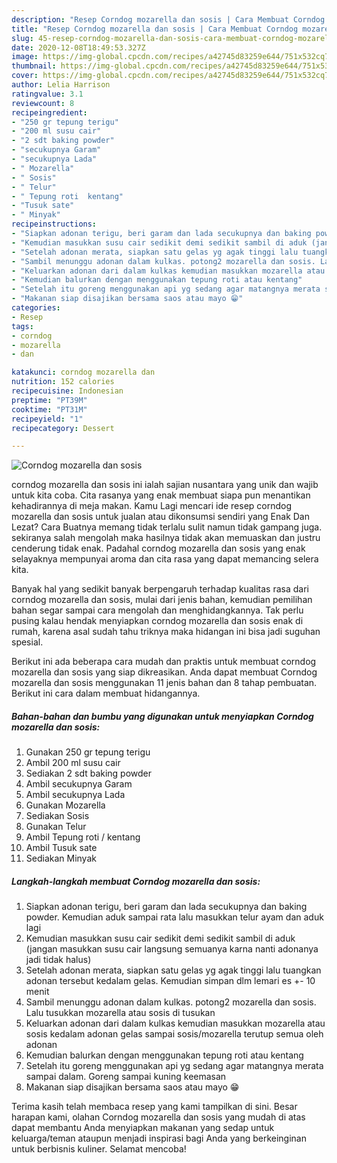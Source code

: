 ```yaml
---
description: "Resep Corndog mozarella dan sosis | Cara Membuat Corndog mozarella dan sosis Yang Enak Banget"
title: "Resep Corndog mozarella dan sosis | Cara Membuat Corndog mozarella dan sosis Yang Enak Banget"
slug: 45-resep-corndog-mozarella-dan-sosis-cara-membuat-corndog-mozarella-dan-sosis-yang-enak-banget
date: 2020-12-08T18:49:53.327Z
image: https://img-global.cpcdn.com/recipes/a42745d83259e644/751x532cq70/corndog-mozarella-dan-sosis-foto-resep-utama.jpg
thumbnail: https://img-global.cpcdn.com/recipes/a42745d83259e644/751x532cq70/corndog-mozarella-dan-sosis-foto-resep-utama.jpg
cover: https://img-global.cpcdn.com/recipes/a42745d83259e644/751x532cq70/corndog-mozarella-dan-sosis-foto-resep-utama.jpg
author: Lelia Harrison
ratingvalue: 3.1
reviewcount: 8
recipeingredient:
- "250 gr tepung terigu"
- "200 ml susu cair"
- "2 sdt baking powder"
- "secukupnya Garam"
- "secukupnya Lada"
- " Mozarella"
- " Sosis"
- " Telur"
- " Tepung roti  kentang"
- "Tusuk sate"
- " Minyak"
recipeinstructions:
- "Siapkan adonan terigu, beri garam dan lada secukupnya dan baking powder. Kemudian aduk sampai rata lalu masukkan telur ayam dan aduk lagi"
- "Kemudian masukkan susu cair sedikit demi sedikit sambil di aduk (jangan masukkan susu cair langsung semuanya karna nanti adonanya jadi tidak halus)"
- "Setelah adonan merata, siapkan satu gelas yg agak tinggi lalu tuangkan adonan tersebut kedalam gelas. Kemudian simpan dlm lemari es +- 10 menit"
- "Sambil menunggu adonan dalam kulkas. potong2 mozarella dan sosis. Lalu tusukkan mozarella atau sosis di tusukan"
- "Keluarkan adonan dari dalam kulkas kemudian masukkan mozarella atau sosis kedalam adonan gelas sampai sosis/mozarella terutup semua oleh adonan"
- "Kemudian balurkan dengan menggunakan tepung roti atau kentang"
- "Setelah itu goreng menggunakan api yg sedang agar matangnya merata sampai dalam. Goreng sampai kuning keemasan"
- "Makanan siap disajikan bersama saos atau mayo 😁"
categories:
- Resep
tags:
- corndog
- mozarella
- dan

katakunci: corndog mozarella dan 
nutrition: 152 calories
recipecuisine: Indonesian
preptime: "PT39M"
cooktime: "PT31M"
recipeyield: "1"
recipecategory: Dessert

---
```



![Corndog mozarella dan sosis](https://img-global.cpcdn.com/recipes/a42745d83259e644/751x532cq70/corndog-mozarella-dan-sosis-foto-resep-utama.jpg)


corndog mozarella dan sosis ini ialah sajian nusantara yang unik dan wajib untuk kita coba. Cita rasanya yang enak membuat siapa pun menantikan kehadirannya di meja makan.
Kamu Lagi mencari ide resep corndog mozarella dan sosis untuk jualan atau dikonsumsi sendiri yang Enak Dan Lezat? Cara Buatnya memang tidak terlalu sulit namun tidak gampang juga. sekiranya salah mengolah maka hasilnya tidak akan memuaskan dan justru cenderung tidak enak. Padahal corndog mozarella dan sosis yang enak selayaknya mempunyai aroma dan cita rasa yang dapat memancing selera kita.



Banyak hal yang sedikit banyak berpengaruh terhadap kualitas rasa dari corndog mozarella dan sosis, mulai dari jenis bahan, kemudian pemilihan bahan segar sampai cara mengolah dan menghidangkannya. Tak perlu pusing kalau hendak menyiapkan corndog mozarella dan sosis enak di rumah, karena asal sudah tahu triknya maka hidangan ini bisa jadi suguhan spesial.


Berikut ini ada beberapa cara mudah dan praktis untuk membuat corndog mozarella dan sosis yang siap dikreasikan. Anda dapat membuat Corndog mozarella dan sosis menggunakan 11 jenis bahan dan 8 tahap pembuatan. Berikut ini cara dalam membuat hidangannya.

<!--inarticleads1-->

##### Bahan-bahan dan bumbu yang digunakan untuk menyiapkan Corndog mozarella dan sosis:

1. Gunakan 250 gr tepung terigu
1. Ambil 200 ml susu cair
1. Sediakan 2 sdt baking powder
1. Ambil secukupnya Garam
1. Ambil secukupnya Lada
1. Gunakan  Mozarella
1. Sediakan  Sosis
1. Gunakan  Telur
1. Ambil  Tepung roti / kentang
1. Ambil Tusuk sate
1. Sediakan  Minyak




<!--inarticleads2-->

##### Langkah-langkah membuat Corndog mozarella dan sosis:

1. Siapkan adonan terigu, beri garam dan lada secukupnya dan baking powder. Kemudian aduk sampai rata lalu masukkan telur ayam dan aduk lagi
1. Kemudian masukkan susu cair sedikit demi sedikit sambil di aduk (jangan masukkan susu cair langsung semuanya karna nanti adonanya jadi tidak halus)
1. Setelah adonan merata, siapkan satu gelas yg agak tinggi lalu tuangkan adonan tersebut kedalam gelas. Kemudian simpan dlm lemari es +- 10 menit
1. Sambil menunggu adonan dalam kulkas. potong2 mozarella dan sosis. Lalu tusukkan mozarella atau sosis di tusukan
1. Keluarkan adonan dari dalam kulkas kemudian masukkan mozarella atau sosis kedalam adonan gelas sampai sosis/mozarella terutup semua oleh adonan
1. Kemudian balurkan dengan menggunakan tepung roti atau kentang
1. Setelah itu goreng menggunakan api yg sedang agar matangnya merata sampai dalam. Goreng sampai kuning keemasan
1. Makanan siap disajikan bersama saos atau mayo 😁




Terima kasih telah membaca resep yang kami tampilkan di sini. Besar harapan kami, olahan Corndog mozarella dan sosis yang mudah di atas dapat membantu Anda menyiapkan makanan yang sedap untuk keluarga/teman ataupun menjadi inspirasi bagi Anda yang berkeinginan untuk berbisnis kuliner. Selamat mencoba!
